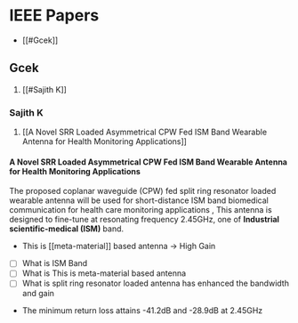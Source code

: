 # IEEE Papers
- [[#Gcek]]

## Gcek
1. [[#Sajith K]]


### Sajith K
1. [[A Novel SRR Loaded Asymmetrical CPW Fed ISM Band Wearable Antenna for Health Monitoring Applications]]

#### A Novel SRR Loaded Asymmetrical CPW Fed ISM Band Wearable Antenna for Health Monitoring Applications
The proposed coplanar waveguide (CPW) fed split ring resonator loaded wearable antenna will be used for short-distance ISM band biomedical communication for health care monitoring applications , This antenna is designed to fine-tune at resonating frequency 2.45GHz, one of **Industrial scientific-medical (ISM)** band.
- This is [[meta-material]] based antenna -> High Gain
- [ ] What is ISM Band
- [ ] What is This is meta-material based antenna
- [ ] What is split ring resonator
loaded antenna has enhanced the bandwidth and gain

- The minimum return loss attains -41.2dB and
-28.9dB at 2.45GHz